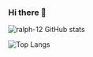 ### Hi there 👋
![ralph-12 GitHub stats]([https://github-readme-stats.vercel.app/api?username=](https://github-readme-stats.vercel.app/api?username=%EA%B9%83%ED%97%88%EB%B8%8C)ralph-12&show_icons=true&theme=tokyonight)

![Top Langs]([https://github-readme-stats.vercel.app/api/top-langs/?username=](https://github-readme-stats.vercel.app/api/top-langs/?username=%EA%B9%83%ED%97%88%EB%B8%8C)ralph-12&layout=compact&theme=tokyonight)

<!--
**ralph-12/ralph-12** is a ✨ _special_ ✨ repository because its `README.md` (this file) appears on your GitHub profile.

Here are some ideas to get you started:

- 🔭 I’m currently working on ...
- 🌱 I’m currently learning ...
- 👯 I’m looking to collaborate on ...
- 🤔 I’m looking for help with ...
- 💬 Ask me about ...
- 📫 How to reach me: ...
- 😄 Pronouns: ...
- ⚡ Fun fact: ...
-->
